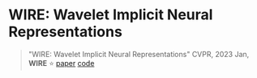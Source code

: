 # WIRE: Wavelet Implicit Neural Representations

> "WIRE: Wavelet Implicit Neural Representations" CVPR, 2023 Jan, **WIRE** :star:
> [paper](https://arxiv.org/abs/2301.05187) [code](https://github.com/vishwa91/wire)
> 

